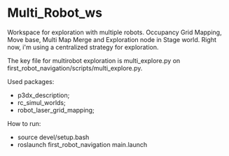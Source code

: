 # Multi_Robot_ws
Workspace for exploration with multiple robots. Occupancy Grid Mapping, Move base, Multi Map Merge and Exploration node in Stage world. Right now, i'm using a centralized strategy for exploration.

The key file for multirobot exploration is multi_explore.py on first_robot_navigation/scripts/multi_explore.py.

Used packages:
  - p3dx_description;
  - rc_simul_worlds;
  - robot_laser_grid_mapping; 

How to run:
  - source devel/setup.bash
  - roslaunch first_robot_navigation main.launch
